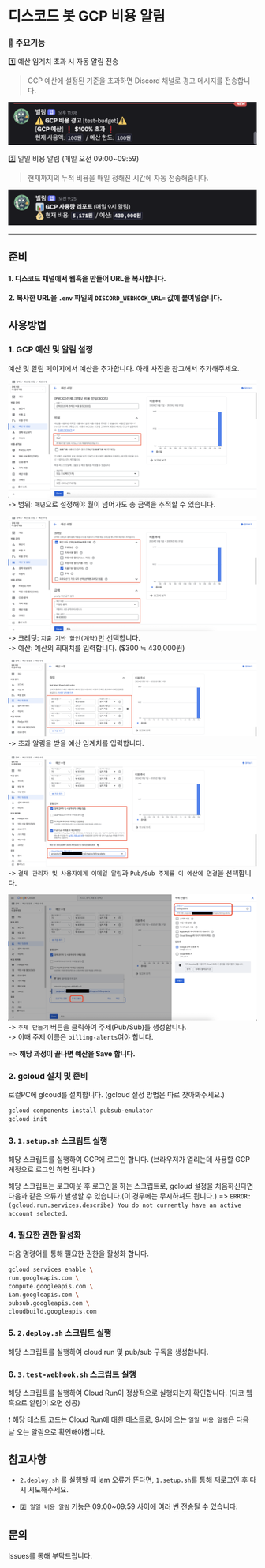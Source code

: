 # 디스코드 봇 GCP 비용 알림

### 📌 주요기능 

1️⃣ 예산 임계치 초과 시 자동 알림 전송

> GCP 예산에 설정된 기준을 초과하면 Discord 채널로 경고 메시지를 전송합니다.

![alt text](images/image6.png)

2️⃣ 일일 비용 알림 (매일 오전 09:00~09:59)

> 현재까지의 누적 비용을 매일 정해진 시간에 자동 전송해줍니다.

![alt text](images/image7.png)

---

## 준비

#### 1. 디스코드 채널에서 웹훅을 만들어 URL을 복사합니다.

#### 2. 복사한 URL을 `.env` 파일의 `DISCORD_WEBHOOK_URL=` 값에 붙여넣습니다.

## 사용방법
### 1. GCP 예산 및 알림 설정
예산 및 알림 페이지에서 예산을 추가합니다. 아래 사진을 참고해서 추가해주세요.

![alt text](images/image1.png)
-> 범위: `매년`으로 설정해야 월이 넘어가도 총 금액을 추적할 수 있습니다.

![alt text](images/image2.png)
-> 크레딧: `지출 기반 할인(계약)`만 선택합니다.<br>
-> 예산: 예산의 최대치를 입력합니다. ($300 ≒ 430,000원)

![alt text](images/image3.png)
-> 초과 알림을 받을 예산 임계치를 입력합니다.

![alt text](images/image4.png)
-> `결제 관리자 및 사용자에게 이메일 알림`과 `Pub/Sub 주제를 이 예산에 연결`을 선택합니다.

![alt text](images/image5.png)
-> `주제 만들기` 버튼을 클릭하여 주제(Pub/Sub)를 생성합니다.<br>
-> 이때 주제 이름은 `billing-alerts`여야 합니다.

=> **해당 과정이 끝나면 예산을 Save 합니다.**

### 2. gcloud 설치 및 준비
로컬PC에 glcoud를 설치합니다. (gcloud 설정 방법은 따로 찾아봐주세요.)

```bash
gcloud components install pubsub-emulator
gcloud init
```

### 3. `1.setup.sh` 스크립트 실행
해당 스크립트를 실행하여 GCP에 로그인 합니다.
(브라우저가 열리는데 사용할 GCP 계정으로 로그인 하면 됩니다.)

해당 스크립트는 로그아웃 후 로그인을 하는 스크립트로, gcloud 설정을 처음하신다면 다음과 같은 오류가 발생할 수 있습니다.(이 경우에는 무시하셔도 됩니다.) =>
`ERROR: (gcloud.run.services.describe) You do not currently have an active account selected.` 

### 4. 필요한 권한 활성화
다음 명령어를 통해 필요한 권한을 활성화 합니다.
```bash
gcloud services enable \
run.googleapis.com \
compute.googleapis.com \
iam.googleapis.com \
pubsub.googleapis.com \
cloudbuild.googleapis.com
```

### 5. `2.deploy.sh` 스크립트 실행
해당 스크립트를 실행하여 cloud run 및 pub/sub 구독을 생성합니다.

### 6. `3.test-webhook.sh` 스크립트 실행
해당 스크립트를 실행하여 Cloud Run이 정상적으로 실행되는지 확인합니다. (디코 웹훅으로 알림이 오면 성공)

❗ 해당 테스트 코드는 Cloud Run에 대한 테스트로, 9시에 오는 `일일 비용 알림`은 다음 날 오는 알림으로 확인해야합니다.



## 참고사항

- `2.deploy.sh` 를 실행할 때 iam 오류가 뜬다면, `1.setup.sh`를 통해 재로그인 후 다시 시도해주세요.

- `2️⃣ 일일 비용 알림` 기능은 09:00~09:59 사이에 여러 번 전송될 수 있습니다.

## 문의

Issues를 통해 부탁드립니다.
